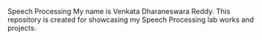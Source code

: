 Speech Processing
My name is Venkata Dharaneswara Reddy. This repository is created for showcasing my Speech Processing lab works and projects.
